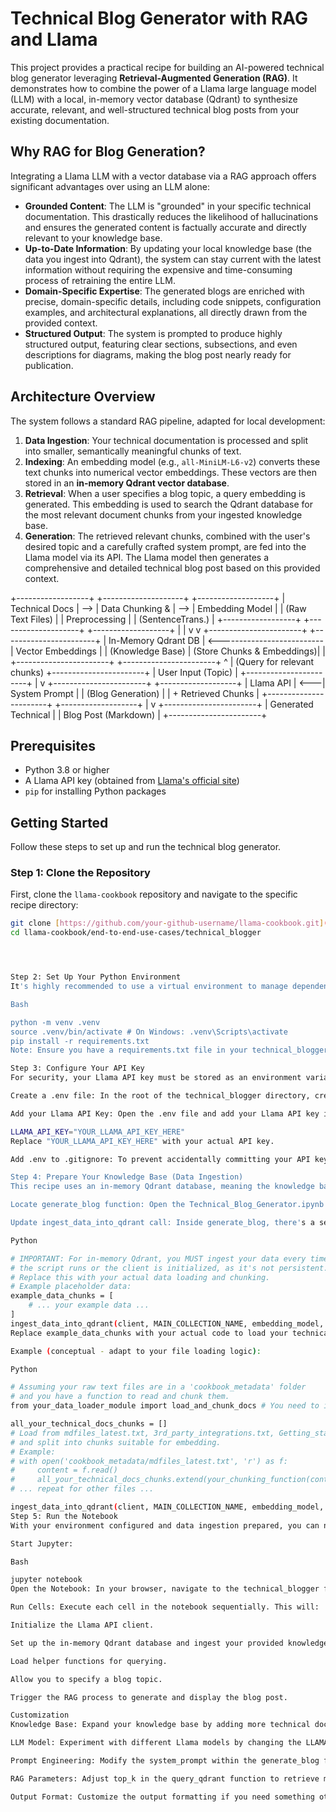 # Technical Blog Generator with RAG and Llama

This project provides a practical recipe for building an AI-powered technical blog generator leveraging **Retrieval-Augmented Generation (RAG)**. It demonstrates how to combine the power of a Llama large language model (LLM) with a local, in-memory vector database (Qdrant) to synthesize accurate, relevant, and well-structured technical blog posts from your existing documentation.

## Why RAG for Blog Generation?

Integrating a Llama LLM with a vector database via a RAG approach offers significant advantages over using an LLM alone:

* **Grounded Content**: The LLM is "grounded" in your specific technical documentation. This drastically reduces the likelihood of hallucinations and ensures the generated content is factually accurate and directly relevant to your knowledge base.
* **Up-to-Date Information**: By updating your local knowledge base (the data you ingest into Qdrant), the system can stay current with the latest information without requiring the expensive and time-consuming process of retraining the entire LLM.
* **Domain-Specific Expertise**: The generated blogs are enriched with precise, domain-specific details, including code snippets, configuration examples, and architectural explanations, all directly drawn from the provided context.
* **Structured Output**: The system is prompted to produce highly structured output, featuring clear sections, subsections, and even descriptions for diagrams, making the blog post nearly ready for publication.

## Architecture Overview

The system follows a standard RAG pipeline, adapted for local development:

1.  **Data Ingestion**: Your technical documentation is processed and split into smaller, semantically meaningful chunks of text.
2.  **Indexing**: An embedding model (e.g., `all-MiniLM-L6-v2`) converts these text chunks into numerical vector embeddings. These vectors are then stored in an **in-memory Qdrant vector database**.
3.  **Retrieval**: When a user specifies a blog topic, a query embedding is generated. This embedding is used to search the Qdrant database for the most relevant document chunks from your ingested knowledge base.
4.  **Generation**: The retrieved relevant chunks, combined with the user's desired topic and a carefully crafted system prompt, are fed into the Llama model via its API. The Llama model then generates a comprehensive and detailed technical blog post based on this provided context.




+------------------+     +--------------------+     +-------------------+
| Technical Docs   | --> | Data Chunking &    | --> | Embedding Model   |
| (Raw Text Files) |     | Preprocessing      |     | (SentenceTrans.)  |
+------------------+     +--------------------+     +-------------------+
|                                                    |
v                                                    v
+-----------------------+                            +-----------------------+
| In-Memory Qdrant DB   | <--------------------------| Vector Embeddings     |
| (Knowledge Base)      | (Store Chunks & Embeddings)|                       |
+-----------------------+                            +-----------------------+
^
| (Query for relevant chunks)
+-----------------------+
| User Input (Topic)    |
+-----------------------+
|
v
+-----------------------+     +-------------------+
| Llama API             | <---| System Prompt     |
| (Blog Generation)     |     | + Retrieved Chunks |
+-----------------------+     +-------------------+
|
v
+-----------------------+
| Generated Technical   |
| Blog Post (Markdown)  |
+-----------------------+




## Prerequisites

* Python 3.8 or higher
* A Llama API key (obtained from [Llama's official site](https://www.llama.com/))
* `pip` for installing Python packages

## Getting Started

Follow these steps to set up and run the technical blog generator.

### Step 1: Clone the Repository

First, clone the `llama-cookbook` repository and navigate to the specific recipe directory:

```bash
git clone [https://github.com/your-github-username/llama-cookbook.git](https://github.com/your-github-username/llama-cookbook.git) # Replace with actual repo URL if different
cd llama-cookbook/end-to-end-use-cases/technical_blogger




Step 2: Set Up Your Python Environment
It's highly recommended to use a virtual environment to manage dependencies:

Bash

python -m venv .venv
source .venv/bin/activate # On Windows: .venv\Scripts\activate
pip install -r requirements.txt
Note: Ensure you have a requirements.txt file in your technical_blogger directory listing all necessary libraries, such as qdrant-client, sentence-transformers, requests, python-dotenv, IPython, etc. If not, create one manually based on your code's imports.

Step 3: Configure Your API Key
For security, your Llama API key must be stored as an environment variable and not directly in your code.

Create a .env file: In the root of the technical_blogger directory, create a new file named .env.

Add your Llama API Key: Open the .env file and add your Llama API key in the following format:

LLAMA_API_KEY="YOUR_LLAMA_API_KEY_HERE"
Replace "YOUR_LLAMA_API_KEY_HERE" with your actual API key.

Add .env to .gitignore: To prevent accidentally committing your API key, ensure .env is listed in your .gitignore file. If you don't have one, create it and add the line /.env.

Step 4: Prepare Your Knowledge Base (Data Ingestion)
This recipe uses an in-memory Qdrant database, meaning the knowledge base is built each time the script runs. You will need to provide your technical documentation for ingestion.

Locate generate_blog function: Open the Technical_Blog_Generator.ipynb (or your main Python script if you converted it) and find the generate_blog function.

Update ingest_data_into_qdrant call: Inside generate_blog, there's a section for data ingestion:

Python

# IMPORTANT: For in-memory Qdrant, you MUST ingest your data every time
# the script runs or the client is initialized, as it's not persistent.
# Replace this with your actual data loading and chunking.
# Example placeholder data:
example_data_chunks = [
    # ... your example data ...
]
ingest_data_into_qdrant(client, MAIN_COLLECTION_NAME, embedding_model, example_data_chunks)
Replace example_data_chunks with your actual code to load your technical documentation (e.g., from mdfiles_latest.txt, 3rd_party_integrations.txt, etc.), chunk it appropriately, and pass it to the ingest_data_into_qdrant function. This step defines the content that Llama will retrieve and use.

Example (conceptual - adapt to your file loading logic):

Python

# Assuming your raw text files are in a 'cookbook_metadata' folder
# and you have a function to read and chunk them.
from your_data_loader_module import load_and_chunk_docs # You need to implement this

all_your_technical_docs_chunks = []
# Load from mdfiles_latest.txt, 3rd_party_integrations.txt, Getting_started_files.txt
# and split into chunks suitable for embedding.
# Example:
# with open('cookbook_metadata/mdfiles_latest.txt', 'r') as f:
#     content = f.read()
#     all_your_technical_docs_chunks.extend(your_chunking_function(content))
# ... repeat for other files ...

ingest_data_into_qdrant(client, MAIN_COLLECTION_NAME, embedding_model, all_your_technical_docs_chunks)
Step 5: Run the Notebook
With your environment configured and data ingestion prepared, you can now open the Jupyter notebook and run the blog generator.

Start Jupyter:

Bash

jupyter notebook
Open the Notebook: In your browser, navigate to the technical_blogger folder and open Technical_Blog_Generator.ipynb.

Run Cells: Execute each cell in the notebook sequentially. This will:

Initialize the Llama API client.

Set up the in-memory Qdrant database and ingest your provided knowledge base.

Load helper functions for querying.

Allow you to specify a blog topic.

Trigger the RAG process to generate and display the blog post.

Customization
Knowledge Base: Expand your knowledge base by adding more technical documentation files. Remember to update the data ingestion logic in generate_blog (Step 4) to include these new sources.

LLM Model: Experiment with different Llama models by changing the LLAMA_MODEL variable in the configuration.

Prompt Engineering: Modify the system_prompt within the generate_blog function to control the tone, structure, depth, and specific requirements for your generated blog posts.

RAG Parameters: Adjust top_k in the query_qdrant function to retrieve more or fewer relevant chunks. You can also experiment with different embedding models or reranking models.

Output Format: Customize the output formatting if you need something other than Markdown.